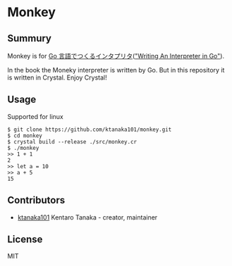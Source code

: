 # Monkey

## Summury

Monkey is for [Go 言語でつくるインタプリタ](https://www.oreilly.co.jp/books/9784873118222/)(["Writing An Interpreter in Go"](https://interpreterbook.com/)).

In the book the Moneky interpreter is written by Go.
But in this repository it is written in Crystal.
Enjoy Crystal!

## Usage

Supported for linux

```
$ git clone https://github.com/ktanaka101/monkey.git
$ cd monkey
$ crystal build --release ./src/monkey.cr
$ ./monkey
>> 1 + 1
2
>> let a = 10
>> a + 5
15
```

## Contributors

- [ktanaka101](https://github.com/ktanaka101) Kentaro Tanaka - creator, maintainer

## License

MIT
